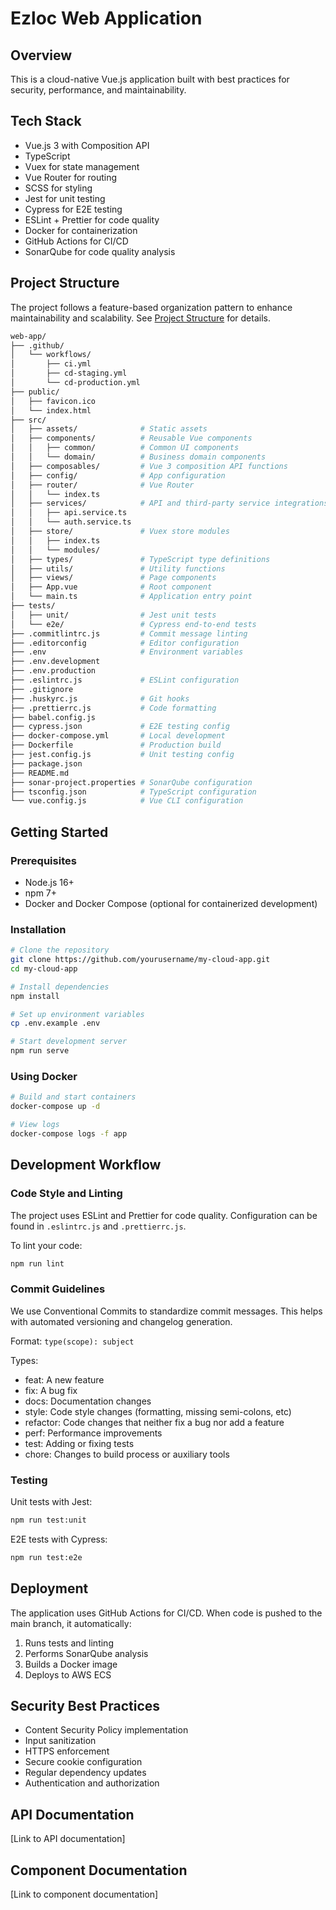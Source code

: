 # Ezloc Web Application

## Overview
This is a cloud-native Vue.js application built with best practices for security, performance, and maintainability.

## Tech Stack
- Vue.js 3 with Composition API
- TypeScript
- Vuex for state management
- Vue Router for routing
- SCSS for styling
- Jest for unit testing
- Cypress for E2E testing
- ESLint + Prettier for code quality
- Docker for containerization
- GitHub Actions for CI/CD
- SonarQube for code quality analysis

## Project Structure
The project follows a feature-based organization pattern to enhance maintainability and scalability. See [Project Structure](#project-structure) for details.

```bash
web-app/
├── .github/
│   └── workflows/
│       ├── ci.yml
│       ├── cd-staging.yml
│       └── cd-production.yml
├── public/
│   ├── favicon.ico
│   └── index.html
├── src/
│   ├── assets/              # Static assets
│   ├── components/          # Reusable Vue components
│   │   ├── common/          # Common UI components
│   │   └── domain/          # Business domain components
│   ├── composables/         # Vue 3 composition API functions
│   ├── config/              # App configuration
│   ├── router/              # Vue Router
│   │   └── index.ts
│   ├── services/            # API and third-party service integrations
│   │   ├── api.service.ts
│   │   └── auth.service.ts
│   ├── store/               # Vuex store modules
│   │   ├── index.ts
│   │   └── modules/
│   ├── types/               # TypeScript type definitions
│   ├── utils/               # Utility functions
│   ├── views/               # Page components
│   ├── App.vue              # Root component
│   └── main.ts              # Application entry point
├── tests/
│   ├── unit/                # Jest unit tests
│   └── e2e/                 # Cypress end-to-end tests
├── .commitlintrc.js         # Commit message linting
├── .editorconfig            # Editor configuration
├── .env                     # Environment variables
├── .env.development
├── .env.production
├── .eslintrc.js             # ESLint configuration
├── .gitignore
├── .huskyrc.js              # Git hooks
├── .prettierrc.js           # Code formatting
├── babel.config.js
├── cypress.json             # E2E testing config
├── docker-compose.yml       # Local development
├── Dockerfile               # Production build
├── jest.config.js           # Unit testing config
├── package.json
├── README.md
├── sonar-project.properties # SonarQube configuration
├── tsconfig.json            # TypeScript configuration
└── vue.config.js            # Vue CLI configuration
```

## Getting Started

### Prerequisites
- Node.js 16+
- npm 7+
- Docker and Docker Compose (optional for containerized development)

### Installation
```bash
# Clone the repository
git clone https://github.com/yourusername/my-cloud-app.git
cd my-cloud-app

# Install dependencies
npm install

# Set up environment variables
cp .env.example .env

# Start development server
npm run serve
```

### Using Docker
```bash
# Build and start containers
docker-compose up -d

# View logs
docker-compose logs -f app
```

## Development Workflow

### Code Style and Linting
The project uses ESLint and Prettier for code quality. Configuration can be found in `.eslintrc.js` and `.prettierrc.js`.

To lint your code:
```bash
npm run lint
```

### Commit Guidelines
We use Conventional Commits to standardize commit messages. This helps with automated versioning and changelog generation.

Format: `type(scope): subject`

Types:
- feat: A new feature
- fix: A bug fix
- docs: Documentation changes
- style: Code style changes (formatting, missing semi-colons, etc)
- refactor: Code changes that neither fix a bug nor add a feature
- perf: Performance improvements
- test: Adding or fixing tests
- chore: Changes to build process or auxiliary tools

### Testing
Unit tests with Jest:
```bash
npm run test:unit
```

E2E tests with Cypress:
```bash
npm run test:e2e
```

## Deployment
The application uses GitHub Actions for CI/CD. When code is pushed to the main branch, it automatically:
1. Runs tests and linting
2. Performs SonarQube analysis
3. Builds a Docker image
4. Deploys to AWS ECS

## Security Best Practices
- Content Security Policy implementation
- Input sanitization
- HTTPS enforcement
- Secure cookie configuration
- Regular dependency updates
- Authentication and authorization

## API Documentation
[Link to API documentation]

## Component Documentation
[Link to component documentation]